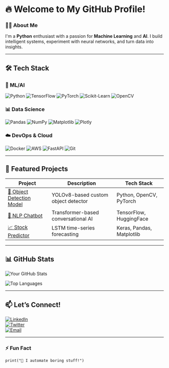 # 🔥 Welcome to My GitHub Profile!  


### **👨‍💻 About Me**  
I'm a **Python** enthusiast with a passion for **Machine Learning** and **AI**. I build intelligent systems, experiment with neural networks, and turn data into insights.  

---

## **🛠️ Tech Stack**  

### **🧠 ML/AI**  
![Python](https://img.shields.io/badge/Python-3776AB?style=for-the-badge&logo=python&logoColor=white)
![TensorFlow](https://img.shields.io/badge/TensorFlow-FF6F00?style=for-the-badge&logo=tensorflow&logoColor=white)
![PyTorch](https://img.shields.io/badge/PyTorch-EE4C2C?style=for-the-badge&logo=pytorch&logoColor=white)
![Scikit-Learn](https://img.shields.io/badge/scikit--learn-F7931E?style=for-the-badge&logo=scikit-learn&logoColor=white)
![OpenCV](https://img.shields.io/badge/OpenCV-5C3EE8?style=for-the-badge&logo=opencv&logoColor=white)  

### **📊 Data Science**  
![Pandas](https://img.shields.io/badge/Pandas-150458?style=for-the-badge&logo=pandas&logoColor=white)
![NumPy](https://img.shields.io/badge/NumPy-013243?style=for-the-badge&logo=numpy&logoColor=white)
![Matplotlib](https://img.shields.io/badge/Matplotlib-11557C?style=for-the-badge&logo=matplotlib&logoColor=white)
![Plotly](https://img.shields.io/badge/Plotly-3F4F75?style=for-the-badge&logo=plotly&logoColor=white)  

### **☁️ DevOps & Cloud**  
![Docker](https://img.shields.io/badge/Docker-2496ED?style=for-the-badge&logo=docker&logoColor=white)
![AWS](https://img.shields.io/badge/AWS-232F3E?style=for-the-badge&logo=amazon-aws&logoColor=white)
![FastAPI](https://img.shields.io/badge/FastAPI-009688?style=for-the-badge&logo=fastapi&logoColor=white)
![Git](https://img.shields.io/badge/Git-F05032?style=for-the-badge&logo=git&logoColor=white)  

---

## **🚀 Featured Projects**  

| Project | Description | Tech Stack |
|---------|-------------|------------|
| [🎯 Object Detection Model](link) | YOLOv8-based custom object detector | Python, OpenCV, PyTorch |
| [💬 NLP Chatbot](link) | Transformer-based conversational AI | TensorFlow, HuggingFace |
| [📈 Stock Predictor](link) | LSTM time-series forecasting | Keras, Pandas, Matplotlib |

---

## **📊 GitHub Stats**  

![Your GitHub Stats](https://github-readme-stats.vercel.app/api?username=A2anti&show_icons=true&theme=radical&hide_border=true)  

![Top Languages](https://github-readme-stats.vercel.app/api/top-langs/?username=A2anti&layout=compact&theme=radical&hide_border=true)  

---

## **📫 Let’s Connect!**  

[![LinkedIn](https://img.shields.io/badge/LinkedIn-0077B5?style=for-the-badge&logo=linkedin&logoColor=white)](https://www.linkedin.com/in/kevin-ohare-737606273/)  
[![Twitter](https://img.shields.io/badge/Twitter-1DA1F2?style=for-the-badge&logo=twitter&logoColor=white)](https://x.com/minosdailyszn)  
[![Email](https://img.shields.io/badge/Email-D14836?style=for-the-badge&logo=gmail&logoColor=white)](mailto:minosdaily@proton.me)  

---

### **⚡ Fun Fact**  
`print("👾 I automate boring stuff!")`  
